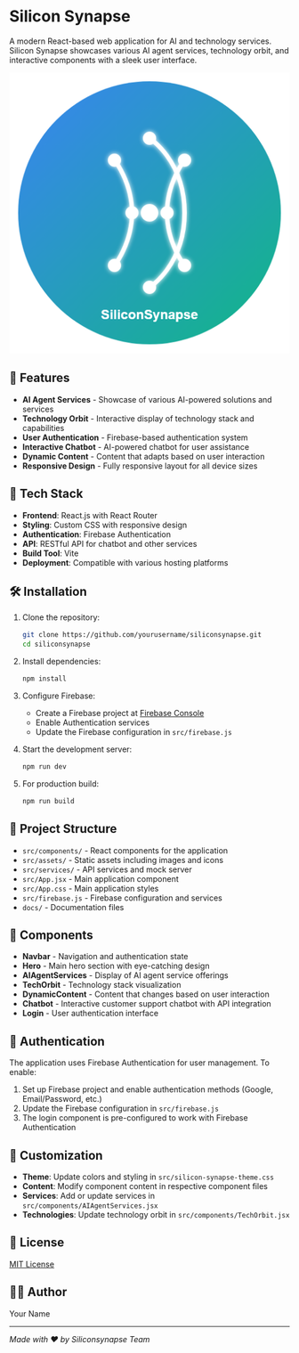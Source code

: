# Silicon Synapse

A modern React-based web application for AI and technology services. Silicon Synapse showcases various AI agent services, technology orbit, and interactive components with a sleek user interface.

![Silicon Synapse Logo](src/assets/logo.png)

## 🚀 Features

- **AI Agent Services** - Showcase of various AI-powered solutions and services
- **Technology Orbit** - Interactive display of technology stack and capabilities
- **User Authentication** - Firebase-based authentication system
- **Interactive Chatbot** - AI-powered chatbot for user assistance
- **Dynamic Content** - Content that adapts based on user interaction
- **Responsive Design** - Fully responsive layout for all device sizes

## 🔧 Tech Stack

- **Frontend**: React.js with React Router
- **Styling**: Custom CSS with responsive design
- **Authentication**: Firebase Authentication
- **API**: RESTful API for chatbot and other services
- **Build Tool**: Vite
- **Deployment**: Compatible with various hosting platforms

## 🛠️ Installation

1. Clone the repository:
   ```bash
   git clone https://github.com/yourusername/siliconsynapse.git
   cd siliconsynapse
   ```

2. Install dependencies:
   ```bash
   npm install
   ```

3. Configure Firebase:
   - Create a Firebase project at [Firebase Console](https://console.firebase.google.com/)
   - Enable Authentication services
   - Update the Firebase configuration in `src/firebase.js`

4. Start the development server:
   ```bash
   npm run dev
   ```

5. For production build:
   ```bash
   npm run build
   ```

## 📁 Project Structure

- `src/components/` - React components for the application
- `src/assets/` - Static assets including images and icons
- `src/services/` - API services and mock server
- `src/App.jsx` - Main application component
- `src/App.css` - Main application styles
- `src/firebase.js` - Firebase configuration and services
- `docs/` - Documentation files

## 🧩 Components

- **Navbar** - Navigation and authentication state
- **Hero** - Main hero section with eye-catching design
- **AIAgentServices** - Display of AI agent service offerings
- **TechOrbit** - Technology stack visualization
- **DynamicContent** - Content that changes based on user interaction
- **Chatbot** - Interactive customer support chatbot with API integration
- **Login** - User authentication interface

## 🔐 Authentication

The application uses Firebase Authentication for user management. To enable:

1. Set up Firebase project and enable authentication methods (Google, Email/Password, etc.)
2. Update the Firebase configuration in `src/firebase.js`
3. The login component is pre-configured to work with Firebase Authentication

## 🎨 Customization

- **Theme**: Update colors and styling in `src/silicon-synapse-theme.css`
- **Content**: Modify component content in respective component files
- **Services**: Add or update services in `src/components/AIAgentServices.jsx`
- **Technologies**: Update technology orbit in `src/components/TechOrbit.jsx`

## 📝 License

[MIT License](LICENSE)

## 👨‍💻 Author

Your Name

---

*Made with ❤️ by Siliconsynapse Team*
